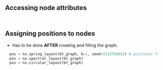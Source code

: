 
## Accessing node attributes

```


```

## Assigning positions to nodes
- Has to be done **AFTER** creating and filling the graph. 
  
```python
  pos = nx.spring_layout(bt_graph, k=1, seed=3113794652) # positions for all nodes 
  pos = nx.spectral_layout(bt_graph)
  pos = nx.circular_layout(bt_graph)
```


